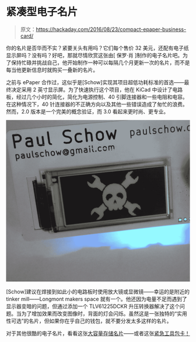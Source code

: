 # 紧凑型电子名片

> 原文：<https://hackaday.com/2016/08/23/compact-epaper-business-card/>

你的名片是否华而不实？紧要关头有用吗？它们每个售价 32 美元，还配有电子纸显示屏吗？没有吗？好吧，那就尽情欣赏这张由[ 保罗·肖 ]制作的电子名片吧。为了保持忙碌并挑战自己，他开始制作一种可以每隔几个月更新一次的名片，而不是每当他更新信息时就购买一叠新的名片。

之前与 ePaper 合作过，这似乎是[Schow]实现其项目超低功耗标准的首选——最终决定采用 2 英寸显示屏。为了快速执行这个项目，他在 KiCad 中设计了电路板，经过几个小时的简化，简化为电源控制、40 引脚连接器和一些电阻和电容。在这种情况下，40 针连接器的不正确方向以及其他一些错误造成了匆忙的浪费。然而，2.0 版本是一个完美的概念验证，而 3.0 看起来更时尚、更专业。

[![Final 3.0 Card With Wrencher](img/d5c6955d10fa32d5729808cd0ff9b61b.png)](https://hackaday.com/wp-content/uploads/2016/08/final-3-0-card-with-wrencher.jpg)

[Schow]建议在焊接到如此小的电路板时使用放大镜或显微镜——幸运的是附近的 tinker mill——Longmont makers space 就有一个。他还因为电量不足而遇到了显示器变暗的问题，但通过添加一个 TLV61225DCKR 升压转换器解决了这个问题。当为了增加效果而改变图像时，背面的灯会闪烁。虽然这是一张独特的“实用性可选”的名片，但如果你在乎自己的钱包，就不要分发太多这样的名片。

对于其他很酷的电子名片，看看这张[大容量存储名片](http://hackaday.com/2012/10/04/limpkins-new-business-card/)——或者这张[紧急工具包卡！](http://hackaday.com/2013/12/02/an-engineers-emergency-business-card/)